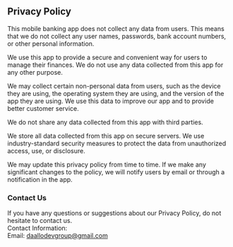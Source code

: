 Privacy Policy  
----------------

This mobile banking app does not collect any data from users. This means that we do not collect any user names, passwords, bank account numbers, or other personal information.

We use this app to provide a secure and convenient way for users to manage their finances. We do not use any data collected from this app for any other purpose.

We may collect certain non-personal data from users, such as the device they are using, the operating system they are using, and the version of the app they are using. We use this data to improve our app and to provide better customer service.

We do not share any data collected from this app with third parties.

We store all data collected from this app on secure servers. We use industry-standard security measures to protect the data from unauthorized access, use, or disclosure.

We may update this privacy policy from time to time. If we make any significant changes to the policy, we will notify users by email or through a notification in the app.

### Contact Us  
If you have any questions or suggestions about our Privacy Policy, do not hesitate to contact us.  
Contact Information:  
Email: daallodevgroup@gmail.com
